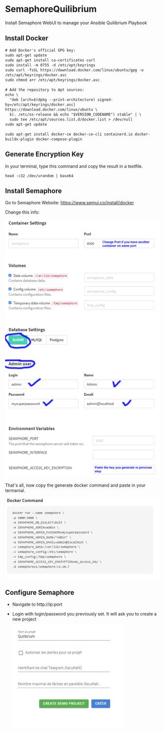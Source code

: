 # SemaphoreQuilibrium
Install Semaphore WebUI to manage your Ansible Quilibrium Playbook

## Install Docker

```
# Add Docker's official GPG key:
sudo apt-get update
sudo apt-get install ca-certificates curl
sudo install -m 0755 -d /etc/apt/keyrings
sudo curl -fsSL https://download.docker.com/linux/ubuntu/gpg -o /etc/apt/keyrings/docker.asc
sudo chmod a+r /etc/apt/keyrings/docker.asc

# Add the repository to Apt sources:
echo \
  "deb [arch=$(dpkg --print-architecture) signed-by=/etc/apt/keyrings/docker.asc] https://download.docker.com/linux/ubuntu \
  $(. /etc/os-release && echo "$VERSION_CODENAME") stable" | \
  sudo tee /etc/apt/sources.list.d/docker.list > /dev/null
sudo apt-get update

sudo apt-get install docker-ce docker-ce-cli containerd.io docker-buildx-plugin docker-compose-plugin
```

## Generate Encryption Key

In your terminal, type this command and copy the result in a textfile.
```
head -c32 /dev/urandom | base64
```


## Install Semaphore

Go to Semaphore Website: https://www.semui.co/install/docker

Change this info:

![screenshot](doc/settings1.PNG)
![screenshot](doc/settings2.PNG)

That's all, now copy the generate docker command and paste in your termanial.

![screenshot](doc/settings3.PNG)


## Configure Semaphore

* Navigate to http://ip:port
* Login with login/password you previously set.
  It will ask you to create a new project

  ![screenshot](doc/configuration1.PNG)




